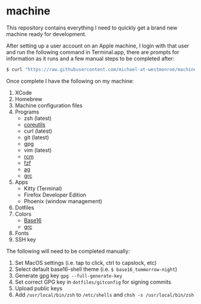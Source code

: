 # machine

This repository contains everything I need to quickly get a brand new machine ready for development.

After setting up a user account on an Apple machine, I login with that user and run the following
command in Terminal.app, there are prompts for information as it runs and a few manual steps to
be completed after:

```zsh
$ curl "https://raw.githubusercontent.com/michael-at-westmonroe/machine/master/install.sh" | zsh
```

Once complete I have the following on my machine:

1. XCode
2. Homebrew
3. Machine configuration files
4. Programs
    - zsh (latest)
    - [coreutils](https://www.gnu.org/software/coreutils/)
    - curl (latest)
    - git (latest)
    - gpg
    - vim (latest)
    - [rcm](https://github.com/thoughtbot/rcm)
    - [fzf](https://github.com/junegunn/fzf)
    - [ag](https://github.com/ggreer/the_silver_searcher)
    - [grc](https://github.com/garabik/grc)
5. Apps
    - Kitty (Terminal)
    - Firefox Developer Edition
    - Phoenix (window management)
6. Dotfiles
7. Colors
    - [Base16](https://github.com/chriskempson/base16-shell)
    - [grc](https://github.com/garabik/grc)
8. Fonts
9. SSH key

The following will need to be completed manually:

1. Set MacOS settings (i.e. tap to click, ctrl to capslock, etc)
2. Select default base16-shell theme (i.e. `$ base16_tommorrow-night`)
3. Generate gpg key `gpg --full-generate-key`
4. Set correct GPG key in `dotfiles/gitconfig` for signing commits
5. Upload public keys
6. Add `/usr/local/bin/zsh` to `/etc/shells` and `chsh -s /usr/local/bin/zsh`
